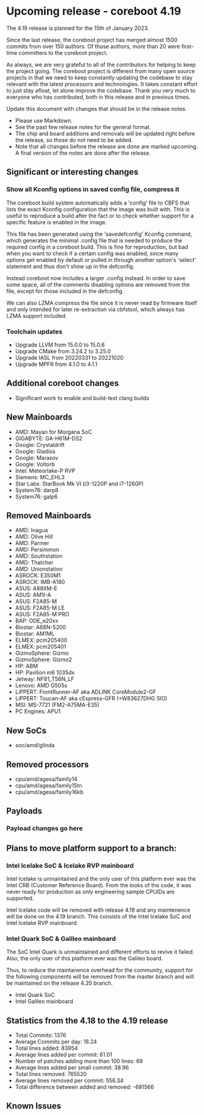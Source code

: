Upcoming release - coreboot 4.19
========================================================================

The 4.19 release is planned for the 15th of January 2023.

Since the last release, the coreboot project has merged almost 1500
commits from over 150 authors.  Of those authors, more than 20 were
first-time committers to the coreboot project.

As always, we are very grateful to all of the contributors for helping
to keep the project going.  The coreboot project is different from many
open source projects in that we need to keep constantly updating the
codebase to stay relevant with the latest processors and technologies.
It takes constant effort to just stay afloat, let alone improve the
codebase.  Thank you very much to everyone who has contributed, both
in this release and in previous times.


Update this document with changes that should be in the release notes.

* Please use Markdown.
* See the past few release notes for the general format.
* The chip and board additions and removals will be updated right
  before the release, so those do not need to be added.
* Note that all changes before the release are done are marked upcoming.
  A final version of the notes are done after the release.

Significant or interesting changes
----------------------------------

### Show all Kconfig options in saved config file, compress it

The coreboot build system automatically adds a 'config' file to CBFS
that lists the exact Kconfig configuration that the image was built
with. This is useful to reproduce a build after the fact or to check
whether support for a specific feature is enabled in the image.

This file has been generated using the 'savedefconfig' Kconfig command,
which generates the minimal .config file that is needed to produce the
required config in a coreboot build. This is fine for reproduction, but
bad when you want to check if a certain config was enabled, since many
options get enabled by default or pulled in through another option's
'select' statement and thus don't show up in the defconfig.

Instead coreboot now includes a larger .config instead. In order to save
some space, all of the comments disabling options are removed from the
file, except for those included in the defconfig.

We can also LZMA compress the file since it is never read by firmware
itself and only intended for later re-extraction via cbfstool, which
always has LZMA support included.


### Toolchain updates

* Upgrade LLVM from 15.0.0 to 15.0.6
* Upgrade CMake from 3.24.2 to 3.25.0
* Upgrade IASL from 20220331 to 20221020
* Upgrade MPFR from 4.1.0 to 4.1.1



Additional coreboot changes
---------------------------

* Significant work to enable and build-test clang builds



New Mainboards
--------------

* AMD: Mayan for Morgana SoC
* GIGABYTE: GA-H61M-DS2
* Google: Crystaldrift
* Google: Gladios
* Google: Marasov
* Google: Voltorb
* Intel: Meteorlake-P RVP
* Siemens: MC_EHL3
* Star Labs: StarBook Mk VI (i3-1220P and i7-1260P)
* System76: darp8
* System76: galp6

Removed Mainboards
-------------------

* AMD: Inagua
* AMD: Olive Hill
* AMD: Parmer
* AMD: Persimmon
* AMD: Southstation
* AMD: Thatcher
* AMD: Unionstation
* ASROCK: E350M1
* ASROCK: IMB-A180
* ASUS: A88XM-E
* ASUS: AM1I-A
* ASUS: F2A85-M
* ASUS: F2A85-M LE
* ASUS: F2A85-M PRO
* BAP: ODE_e20xx
* Biostar: A68N-5200
* Biostar: AM1ML
* ELMEX: pcm205400
* ELMEX: pcm205401
* GizmoSphere: Gizmo
* GizmoSphere: Gizmo2
* HP: ABM
* HP: Pavilion m6 1035dx
* Jetway: NF81_T56N_LF
* Lenovo: AMD G505s
* LiPPERT: FrontRunner-AF aka ADLINK CoreModule2-GF
* LiPPERT: Toucan-AF aka cExpress-GFR (+W83627DHG SIO)
* MSI: MS-7721 (FM2-A75MA-E35)
* PC Engines: APU1


New SoCs
-------------------

* soc/amd/glinda


Removed processors
-------------------

* cpu/amd/agesa/family14
* cpu/amd/agesa/family15tn
* cpu/amd/agesa/family16kb




Payloads
--------

### Payload changes go here



Plans to move platform support to a branch:
-------------------------------------------

### Intel Icelake SoC & Icelake RVP mainboard

Intel Icelake is unmaintained and the only user of this platform ever
was the Intel CRB (Customer Reference Board). From the looks of the
code, it was never ready for production as only engineering sample
CPUIDs are supported.

Intel Icelake code will be removed with release 4.19 and any maintenence
will be done on the 4.19 branch. This consists of the Intel Icelake SoC
and Intel Icelake RVP mainboard.


### Intel Quark SoC & Galileo mainboard

The SoC Intel Quark is unmaintained and different efforts to revive it
failed.  Also, the only user of this platform ever was the Galileo
board.

Thus, to reduce the maintanence overhead for the community, support for
the following components will be removed from the master branch and will
be maintained on the release 4.20 branch.

  * Intel Quark SoC
  * Intel Galileo mainboard


Statistics from the 4.18 to the 4.19 release
--------------------------------------------

- Total Commits: 1376
- Average Commits per day: 18.24
- Total lines added: 83954
- Average lines added per commit: 61.01
- Number of patches adding more than 100 lines: 69
- Average lines added per small commit: 38.96
- Total lines removed: 765520
- Average lines removed per commit: 556.34
- Total difference between added and removed: -681566


Known Issues
------------
